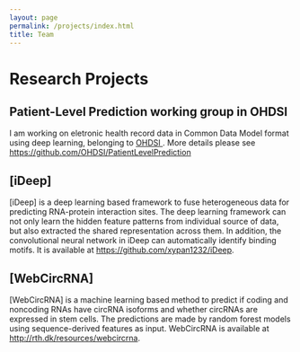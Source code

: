 ```yaml
---
layout: page
permalink: /projects/index.html
title: Team
---
```


# Research Projects

## Patient-Level Prediction working group in OHDSI
I am working on eletronic health record data in Common Data Model format using deep learning, belonging to <a href="https://ohdsi.org/">OHDSI </a>. More details please see <a href="https://github.com/OHDSI/PatientLevelPrediction">https://github.com/OHDSI/PatientLevelPrediction </a>
<br>

## [iDeep]
[iDeep] is a deep learning based framework to fuse heterogeneous data for predicting RNA-protein interaction sites. The deep learning framework can not only learn the hidden feature patterns from individual source of data, but also extracted the shared representation across them. In addition, the convolutional neural network in iDeep can automatically identify binding motifs. It is available at <a href="https://github.com/xypan1232/iDeep">https://github.com/xypan1232/iDeep</a>.
<br>
## [WebCircRNA]
[WebCircRNA] is a machine learning based method to predict if coding and noncoding RNAs have circRNA isoforms and whether circRNAs are expressed in stem cells. The predictions are made by random forest models using sequence-derived features as input. WebCircRNA is available at <a href="http://rth.dk/resources/webcircrna">http://rth.dk/resources/webcircrna</a>.
<br>



